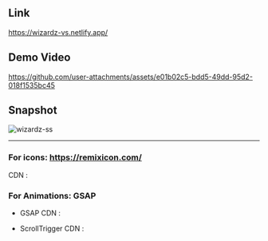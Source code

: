 ## Link 
https://wizardz-vs.netlify.app/

## Demo Video
https://github.com/user-attachments/assets/e01b02c5-bdd5-49dd-95d2-018f1535bc45

## Snapshot 
![wizardz-ss](https://github.com/user-attachments/assets/209fc80b-aeaf-45e4-86c6-2ecb6311e3d4)

----------------------

### For icons: https://remixicon.com/

CDN : <link
      href="https://cdn.jsdelivr.net/npm/remixicon@4.3.0/fonts/remixicon.css"
      rel="stylesheet"
    />

### For Animations: GSAP

 - GSAP CDN : <script src="https://cdnjs.cloudflare.com/ajax/libs/gsap/3.12.5/gsap.min.js" integrity="sha512-7eHRwcbYkK4d9g/6tD/mhkf++eoTHwpNM9woBxtPUBWm67zeAfFC+HrdoE2GanKeocly/VxeLvIqwvCdk7qScg==" crossorigin="anonymous" referrerpolicy="no-referrer"></script>

 - ScrollTrigger CDN : <script src="https://cdnjs.cloudflare.com/ajax/libs/gsap/3.12.5/ScrollTrigger.min.js" integrity="sha512-onMTRKJBKz8M1TnqqDuGBlowlH0ohFzMXYRNebz+yOcc5TQr/zAKsthzhuv0hiyUKEiQEQXEynnXCvNTOk50dg==" crossorigin="anonymous" referrerpolicy="no-referrer"></script>
